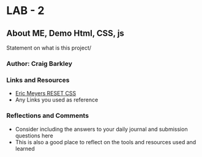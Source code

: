 # LAB - 2

## About ME, Demo Html, CSS, js

Statement on what is this project/

### Author: Craig Barkley

### Links and Resources
* [Eric Meyers RESET CSS](https://meyerweb.com/eric/tools/css/reset/)
* Any Links you used as reference

### Reflections and Comments
* Consider including the answers to your daily journal and submission questions here
* This is also a good place to reflect on the tools and resources used and learned

